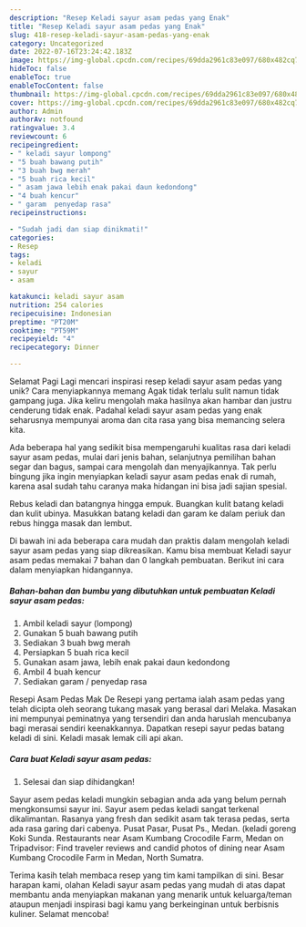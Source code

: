 ```yaml
---
description: "Resep Keladi sayur asam pedas yang Enak"
title: "Resep Keladi sayur asam pedas yang Enak"
slug: 418-resep-keladi-sayur-asam-pedas-yang-enak
category: Uncategorized
date: 2022-07-16T23:24:42.183Z
image: https://img-global.cpcdn.com/recipes/69dda2961c83e097/680x482cq70/keladi-sayur-asam-pedas-foto-resep-utama.jpg
hideToc: false
enableToc: true
enableTocContent: false
thumbnail: https://img-global.cpcdn.com/recipes/69dda2961c83e097/680x482cq70/keladi-sayur-asam-pedas-foto-resep-utama.jpg
cover: https://img-global.cpcdn.com/recipes/69dda2961c83e097/680x482cq70/keladi-sayur-asam-pedas-foto-resep-utama.jpg
author: Admin
authorAv: notfound
ratingvalue: 3.4
reviewcount: 6
recipeingredient:
- " keladi sayur lompong"
- "5 buah bawang putih"
- "3 buah bwg merah"
- "5 buah rica kecil"
- " asam jawa lebih enak pakai daun kedondong"
- "4 buah kencur"
- " garam  penyedap rasa"
recipeinstructions:

- "Sudah jadi dan siap dinikmati!"
categories:
- Resep
tags:
- keladi
- sayur
- asam

katakunci: keladi sayur asam 
nutrition: 254 calories
recipecuisine: Indonesian
preptime: "PT20M"
cooktime: "PT59M"
recipeyield: "4"
recipecategory: Dinner

---
```



Selamat Pagi Lagi mencari inspirasi resep keladi sayur asam pedas yang unik? Cara menyiapkannya memang Agak tidak terlalu sulit namun tidak gampang juga. Jika keliru mengolah maka hasilnya akan hambar dan justru cenderung tidak enak. Padahal keladi sayur asam pedas yang enak seharusnya mempunyai aroma dan cita rasa yang bisa memancing selera kita.


Ada beberapa hal yang sedikit bisa mempengaruhi kualitas rasa dari keladi sayur asam pedas, mulai dari jenis bahan, selanjutnya pemilihan bahan segar dan bagus, sampai cara mengolah dan menyajikannya. Tak perlu bingung jika ingin menyiapkan keladi sayur asam pedas enak di rumah, karena asal sudah tahu caranya maka hidangan ini bisa jadi sajian spesial.

Rebus keladi dan batangnya hingga empuk. Buangkan kulit batang keladi dan kulit ubinya. Masukkan batang keladi dan garam ke dalam periuk dan rebus hingga masak dan lembut.


Di bawah ini ada beberapa cara mudah dan praktis dalam mengolah keladi sayur asam pedas yang siap dikreasikan. Kamu bisa membuat Keladi sayur asam pedas memakai 7 bahan dan 0 langkah pembuatan. Berikut ini cara dalam menyiapkan hidangannya.

<!--inarticleads1-->

##### Bahan-bahan dan bumbu yang dibutuhkan untuk pembuatan Keladi sayur asam pedas:

1. Ambil  keladi sayur (lompong)
1. Gunakan 5 buah bawang putih
1. Sediakan 3 buah bwg merah
1. Persiapkan 5 buah rica kecil
1. Gunakan  asam jawa, lebih enak pakai daun kedondong
1. Ambil 4 buah kencur
1. Sediakan  garam / penyedap rasa


Resepi Asam Pedas Mak De Resepi yang pertama ialah asam pedas yang telah dicipta oleh seorang tukang masak yang berasal dari Melaka. Masakan ini mempunyai peminatnya yang tersendiri dan anda haruslah mencubanya bagi merasai sendiri keenakkannya. Dapatkan resepi sayur pedas batang keladi di sini. Keladi masak lemak cili api akan. 

<!--inarticleads2-->

##### Cara buat Keladi sayur asam pedas:


1. Selesai dan siap dihidangkan!

Sayur asem pedas keladi mungkin sebagian anda ada yang belum pernah mengkonsumsi sayur ini. Sayur asem pedas keladi sangat terkenal dikalimantan. Rasanya yang fresh dan sedikit asam tak terasa pedas, serta ada rasa garing dari cabenya. Pusat Pasar, Pusat Ps., Medan. (keladi goreng Koki Sunda. Restaurants near Asam Kumbang Crocodile Farm, Medan on Tripadvisor: Find traveler reviews and candid photos of dining near Asam Kumbang Crocodile Farm in Medan, North Sumatra. 

Terima kasih telah membaca resep yang tim kami tampilkan di sini. Besar harapan kami, olahan Keladi sayur asam pedas yang mudah di atas dapat membantu anda menyiapkan makanan yang menarik untuk keluarga/teman ataupun menjadi inspirasi bagi kamu yang berkeinginan untuk berbisnis kuliner. Selamat mencoba!
